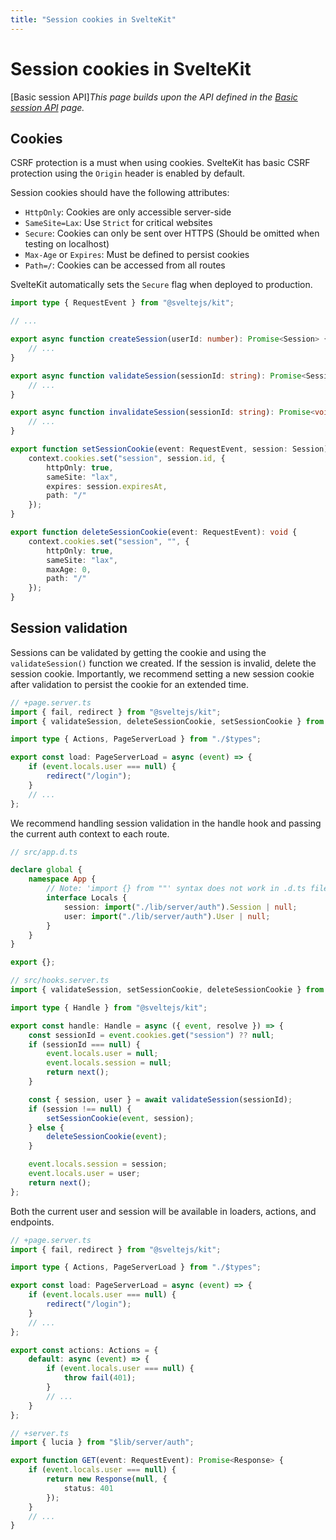 ```yaml
---
title: "Session cookies in SvelteKit"
---
```


# Session cookies in SvelteKit

[Basic session API]_This page builds upon the API defined in the [Basic session API](/sessions/basic-api) page._

## Cookies

CSRF protection is a must when using cookies. SvelteKit has basic CSRF protection using the `Origin` header is enabled by default.

Session cookies should have the following attributes:

- `HttpOnly`: Cookies are only accessible server-side
- `SameSite=Lax`: Use `Strict` for critical websites
- `Secure`: Cookies can only be sent over HTTPS (Should be omitted when testing on localhost)
- `Max-Age` or `Expires`: Must be defined to persist cookies
- `Path=/`: Cookies can be accessed from all routes

SvelteKit automatically sets the `Secure` flag when deployed to production.

```ts
import type { RequestEvent } from "@sveltejs/kit";

// ...

export async function createSession(userId: number): Promise<Session> {
	// ...
}

export async function validateSession(sessionId: string): Promise<SessionValidationResult> {
	// ...
}

export async function invalidateSession(sessionId: string): Promise<void> {
	// ...
}

export function setSessionCookie(event: RequestEvent, session: Session): void {
	context.cookies.set("session", session.id, {
		httpOnly: true,
		sameSite: "lax",
		expires: session.expiresAt,
		path: "/"
	});
}

export function deleteSessionCookie(event: RequestEvent): void {
	context.cookies.set("session", "", {
		httpOnly: true,
		sameSite: "lax",
		maxAge: 0,
		path: "/"
	});
}
```

## Session validation

Sessions can be validated by getting the cookie and using the `validateSession()` function we created. If the session is invalid, delete the session cookie. Importantly, we recommend setting a new session cookie after validation to persist the cookie for an extended time.

```ts
// +page.server.ts
import { fail, redirect } from "@sveltejs/kit";
import { validateSession, deleteSessionCookie, setSessionCookie } from "$lib/server/auth";

import type { Actions, PageServerLoad } from "./$types";

export const load: PageServerLoad = async (event) => {
	if (event.locals.user === null) {
		redirect("/login");
	}
	// ...
};
```

We recommend handling session validation in the handle hook and passing the current auth context to each route.

```ts
// src/app.d.ts

declare global {
	namespace App {
		// Note: 'import {} from ""' syntax does not work in .d.ts files.
		interface Locals {
			session: import("./lib/server/auth").Session | null;
			user: import("./lib/server/auth").User | null;
		}
	}
}

export {};
```

```ts
// src/hooks.server.ts
import { validateSession, setSessionCookie, deleteSessionCookie } from "./lib/server/auth";

import type { Handle } from "@sveltejs/kit";

export const handle: Handle = async ({ event, resolve }) => {
	const sessionId = event.cookies.get("session") ?? null;
	if (sessionId === null) {
		event.locals.user = null;
		event.locals.session = null;
		return next();
	}

	const { session, user } = await validateSession(sessionId);
	if (session !== null) {
		setSessionCookie(event, session);
	} else {
		deleteSessionCookie(event);
	}

	event.locals.session = session;
	event.locals.user = user;
	return next();
};
```

Both the current user and session will be available in loaders, actions, and endpoints.

```ts
// +page.server.ts
import { fail, redirect } from "@sveltejs/kit";

import type { Actions, PageServerLoad } from "./$types";

export const load: PageServerLoad = async (event) => {
	if (event.locals.user === null) {
		redirect("/login");
	}
	// ...
};

export const actions: Actions = {
	default: async (event) => {
		if (event.locals.user === null) {
			throw fail(401);
		}
		// ...
	}
};
```

```ts
// +server.ts
import { lucia } from "$lib/server/auth";

export function GET(event: RequestEvent): Promise<Response> {
	if (event.locals.user === null) {
		return new Response(null, {
			status: 401
		});
	}
	// ...
}
```
